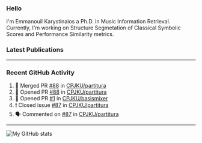 ### Hello

I'm Emmanouil Karystinaios a Ph.D. in Music Information Retrieval.
Currently, I'm working on Structure Segmetation of Classical Symbolic Scores and Performance Similarity metrics.


### Latest Publications

<!-- BLOG-POST-LIST:START -->
<!-- BLOG-POST-LIST:END -->

---

### Recent GitHub Activity
  
<!--START_SECTION:activity-->
1. 🎉 Merged PR [#88](https://github.com/CPJKU/partitura/pull/88) in [CPJKU/partitura](https://github.com/CPJKU/partitura)
2. 💪 Opened PR [#88](https://github.com/CPJKU/partitura/pull/88) in [CPJKU/partitura](https://github.com/CPJKU/partitura)
3. 💪 Opened PR [#1](https://github.com/CPJKU/basismixer/pull/1) in [CPJKU/basismixer](https://github.com/CPJKU/basismixer)
4. ❗️ Closed issue [#87](https://github.com/CPJKU/partitura/issues/87) in [CPJKU/partitura](https://github.com/CPJKU/partitura)
5. 🗣 Commented on [#87](https://github.com/CPJKU/partitura/issues/87) in [CPJKU/partitura](https://github.com/CPJKU/partitura)
<!--END_SECTION:activity-->

---

![My GitHub stats](https://github-readme-stats.vercel.app/api?username=melkisedeath&show_icons=true&theme=radical)


<!--
**melkisedeath/melkisedeath** is a ✨ _special_ ✨ repository because its `README.md` (this file) appears on your GitHub profile.

Here are some ideas to get you started:

- 🔭 I’m currently working on ...
- 🌱 I’m currently learning ...
- 👯 I’m looking to collaborate on ...
- 🤔 I’m looking for help with ...
- 💬 Ask me about ...
- 📫 How to reach me: ...
- 😄 Pronouns: ...
- ⚡ Fun fact: ...
-->
